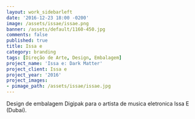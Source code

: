 ```yaml
---
layout: work_sidebarleft
date: '2016-12-23 18:00 -0200'
image: /assets/issae/issae.png
banner: /assets/default/1160-450.jpg
comments: false
published: true
title: Issa e
category: branding
tags: [Direção de Arte, Design, Embalagem]
project_name: 'Issa e: Dark Matter'
project_client: Issa e
project_year: '2016'
project_images:
- pimage_path: /assets/issae/issae.jpg
---
```

Design de embalagem Digipak para o artista de musica eletronica Issa E (Dubai).
